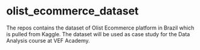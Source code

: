 # olist_ecommerce_dataset

The repos contains the dataset of Olist Ecommerce platform in Brazil which is pulled from Kaggle. The dataset will be used as case study for the Data Analysis course at VEF Academy.
